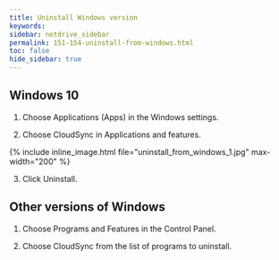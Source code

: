```yaml
---
title: Uninstall Windows version
keywords:
sidebar: netdrive_sidebar
permalink: 151-154-uninstall-from-windows.html
toc: false
hide_sidebar: true
---
```


Windows 10
-----------

1. Choose Applications (Apps) in the Windows settings.

2. Choose CloudSync in Applications and features.


{% include inline_image.html file="uninstall_from_windows_1.jpg" max-width="200" %}


3. Click Uninstall.


Other versions of Windows
--------------------------

1. Choose Programs and Features in the Control Panel.

2. Choose CloudSync from the list of programs to uninstall.
<BR> <BR> <BR> <BR> <BR> <BR>